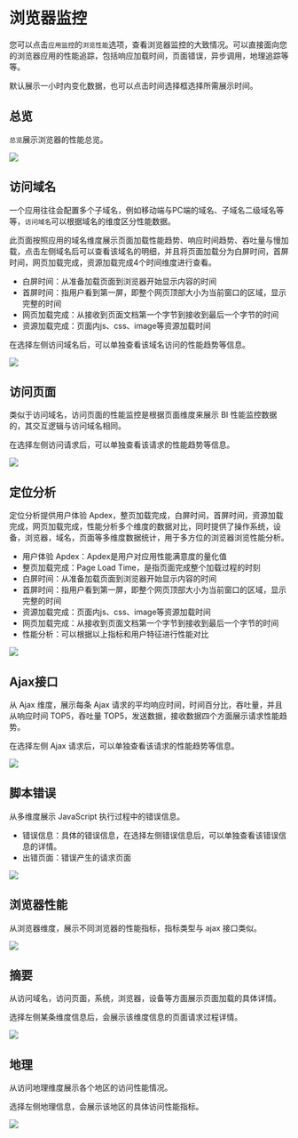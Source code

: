 # 浏览器监控

您可以点击`应用监控`的`浏览性能`选项，查看浏览器监控的大致情况。可以直接面向您的浏览器应用的性能追踪，包括响应加载时间，页面错误，异步调用，地理追踪等等。

默认展示一小时内变化数据，也可以点击时间选择框选择所需展示时间。


## 总览

`总览`展示浏览器的性能总览。

![](http://terminus-paas.oss-cn-hangzhou.aliyuncs.com/paas-doc/2020/01/03/d4961d8a-e4b8-450f-a117-2ae1907bf3bd.png)

## 访问域名

一个应用往往会配置多个子域名，例如移动端与PC端的域名、子域名二级域名等等，`访问域名`可以根据域名的维度区分性能数据。

此页面按照应用的域名维度展示页面加载性能趋势、响应时间趋势、吞吐量与慢加载，点击左侧域名后可以查看该域名的明细，并且将页面加载分为白屏时间，首屏时间，网页加载完成，资源加载完成4个时间维度进行查看。

* 白屏时间：从准备加载页面到浏览器开始显示内容的时间
* 首屏时间：指用户看到第一屏，即整个网页顶部大小为当前窗口的区域，显示完整的时间
* 网页加载完成：从接收到页面文档第一个字节到接收到最后一个字节的时间
* 资源加载完成：页面内js、css、image等资源加载时间

在选择左侧访问域名后，可以单独查看该域名访问的性能趋势等信息。

![](http://terminus-paas.oss-cn-hangzhou.aliyuncs.com/paas-doc/2020/01/03/920b1800-bdd1-4c95-b38d-5692714a330a.png)

## 访问页面

类似于访问域名，访问页面的性能监控是根据页面维度来展示 BI 性能监控数据的，其交互逻辑与访问域名相同。

在选择左侧访问请求后，可以单独查看该请求的性能趋势等信息。

![](http://terminus-paas.oss-cn-hangzhou.aliyuncs.com/paas-doc/2020/01/03/854b2c80-aa23-426b-9450-62d2fb8a7e6e.png)

## 定位分析

定位分析提供用户体验 Apdex，整页加载完成，白屏时间，首屏时间，资源加载完成，网页加载完成，性能分析多个维度的数据对比，同时提供了操作系统，设备，浏览器，域名，页面等多维度数据统计，用于多方位的浏览器浏览性能分析。

* 用户体验 Apdex：Apdex是用户对应用性能满意度的量化值
* 整页加载完成：Page Load Time，是指页面完成整个加载过程的时刻
* 白屏时间：从准备加载页面到浏览器开始显示内容的时间
* 首屏时间：指用户看到第一屏，即整个网页顶部大小为当前窗口的区域，显示完整的时间
* 资源加载完成：页面内js、css、image等资源加载时间
* 网页加载完成：从接收到页面文档第一个字节到接收到最后一个字节的时间
* 性能分析：可以根据以上指标和用户特征进行性能对比

![](http://terminus-paas.oss-cn-hangzhou.aliyuncs.com/paas-doc/2020/01/03/db11977e-220e-4283-b43c-d076121fb749.png)

## Ajax接口

从 Ajax 维度，展示每条 Ajax 请求的平均响应时间，时间百分比，吞吐量，并且从响应时间 TOP5，吞吐量 TOP5，发送数据，接收数据四个方面展示请求性能趋势。

在选择左侧 Ajax 请求后，可以单独查看该请求的性能趋势等信息。

![](http://terminus-paas.oss-cn-hangzhou.aliyuncs.com/paas-doc/2020/01/03/399f52ab-06eb-4be4-b278-b7192999ed4c.png)

## 脚本错误

从多维度展示 JavaScript 执行过程中的错误信息。

* 错误信息：具体的错误信息，在选择左侧错误信息后，可以单独查看该错误信息的详情。
* 出错页面：错误产生的请求页面

![](http://terminus-paas.oss-cn-hangzhou.aliyuncs.com/paas-doc/2020/01/03/4f5e012d-2e1d-480a-ae27-0a19e62990bc.png)

## 浏览器性能

从浏览器维度，展示不同浏览器的性能指标，指标类型与 ajax 接口类似。

![](http://terminus-paas.oss-cn-hangzhou.aliyuncs.com/paas-doc/2020/01/03/f5170842-04a2-4c01-9569-19b06725e2b0.png)

## 摘要

从访问域名，访问页面，系统，浏览器，设备等方面展示页面加载的具体详情。

选择左侧某条维度信息后，会展示该维度信息的页面请求过程详情。

![](http://terminus-paas.oss-cn-hangzhou.aliyuncs.com/paas-doc/2020/01/03/4560438d-407d-4f6b-a81a-2b3daa5893f1.png)

## 地理

从访问地理维度展示各个地区的访问性能情况。

选择左侧地理信息，会展示该地区的具体访问性能指标。

![](http://terminus-paas.oss-cn-hangzhou.aliyuncs.com/paas-doc/2020/01/03/42f96944-e796-43e1-b750-f003f58e699d.png)